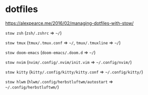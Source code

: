 # dotfiles

https://alexpearce.me/2016/02/managing-dotfiles-with-stow/

`stow zsh` (`zsh/.zshrc` => `~/`)

`stow tmux` (`tmux/.tmux.conf` => `~/`, `tmux/.tmuxline` => `~/`)

`stow doom-emacs` (`doom-emacs/.doom.d` => `~/`)

`stow nvim` (`nvim/.config/.nvim/init.vim` => `~/.config/nvim/`)

`stow kitty` (`kitty/.config/kitty/kitty.conf` => `~/.config/kitty/`)

`stow hlwm` (`hlwm/.config/herbstluftwm/autostart` => `~/.config/herbstluftwm/`)

